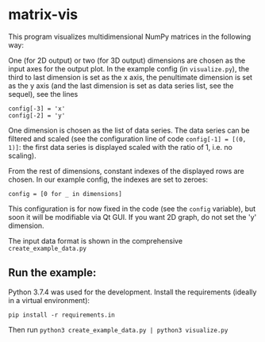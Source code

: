 # matrix-vis

This program visualizes multidimensional NumPy matrices in the following
way:

One (for 2D output) or two (for 3D output) dimensions are chosen as the input
axes for the output plot. In the example config (in `visualize.py`), the third
to last dimension is set as the x axis, the penultimate dimension is set as
the y axis (and the last dimension is set as data series list, see the
sequel), see the lines

```
config[-3] = 'x'
config[-2] = 'y'
```

One dimension is chosen as the list of data series. The data series can be
filtered and scaled (see the configuration line of code `config[-1] = [(0, 1)]`:
the first data series is displayed scaled with the ratio of 1, i.e. no scaling).

From the rest of dimensions, constant indexes of the displayed rows are chosen.
In our example config, the indexes are set to zeroes:

`config = [0 for _ in dimensions]`

This configuration is for now fixed in the code (see the `config` variable), but
soon it will be modifiable via Qt GUI. If you want 2D graph, do not set the 'y'
dimension.

The input data format is shown in the comprehensive `create_example_data.py`

## Run the example:

Python 3.7.4 was used for the development. Install the requirements (ideally in
a virtual environment):

`pip install -r requirements.in`

Then run `python3 create_example_data.py | python3 visualize.py`
